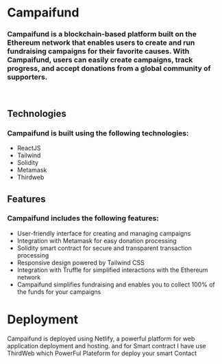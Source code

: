 # Campaifund

### Campaifund is a blockchain-based platform built on the Ethereum network that enables users to create and run fundraising campaigns for their favorite causes. With Campaifund, users can easily create campaigns, track progress, and accept donations from a global community of supporters. 

</br>

## Technologies

### Campaifund is built using the following technologies: 

- ReactJS
- Tailwind
- Solidity
- Metamask
- Thirdweb 

## Features
 

###  Campaifund includes the following features:

- User-friendly interface for creating and managing campaigns
- Integration with Metamask for easy donation processing
- Solidity smart contract for secure and transparent transaction processing
- Responsive design powered by Tailwind CSS
- Integration with Truffle for simplified interactions with the Ethereum network
-  Campaifund simplifies fundraising and enables you to collect 100% of the funds for your campaigns


# Deployment 

Campaifund is deployed using Netlify, a powerful platform for web application deployment and hosting. and for Smart contract I have use ThirdWeb which PowerFul Plateform for deploy your smart Contact

